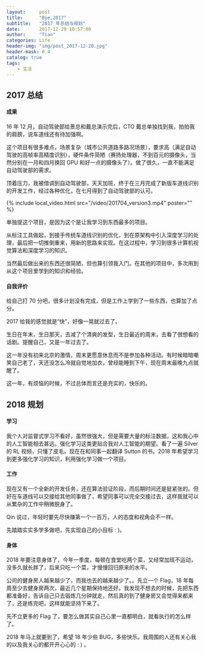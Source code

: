 ```yaml
---
layout:     post
title:      "Bye,2017"
subtitle:   "2017 年总结与规划"
date:       2017-12-29 10:57:00
author:     "Tian"
categories: Life
header-img: "img/post_2017-12-20.jpg"
header-mask: 0.4
catalog: true
tags:
    - 生活
---
```


## 2017 总结

#### 成果

16 年 12 月，自动驾驶部给景总和戴总演示完后，CTO 戴总单独找到我，拍拍我的肩膀，说车道线还有待加强啊。

这个项目有很多难点，场景复杂（城市公共道路多路况场景），要求高（满足自动驾驶的高帧率高精度识别），硬件条件简陋（赛扬处理器，不到百元的摄像头，当然分别在一月和四月换回 GPU 和好一点的摄像头了）。做了很久，一直不能满足自动驾驶部的需求。

顶着压力，我被借调到自动驾驶部，天天加班，终于在三月完成了新版车道线识别的开发工作，经过各种优化，在七月得到了自动驾驶部的认可。

{% include local_video.html src="/video/201704_version3.mp4" poster="" %}

<!-- {% include youku_video.html youku_id='XMzI3MTYyNDE4OA==' %}

*博客加载视频有时候会出问题，看不到视频的可以戳[这里](http://v.youku.com/v_show/id_XMzI3MTYyNDE4OA==.html?spm=a2hzp.8244740.0.0) 。* -->

单独提这个项目，是因为这个是让我学习到东西最多的项目。

从标注工具做起，到接手传统车道线识别的优化，到在原架构中引入深度学习的处理，最后把一切推倒重来，用新的思路来实现。在这过程中，学习到很多计算机视觉算法和深度学习的知识。

当然最后做出来的东西还很简陋，但也算引领我入门。在其他的项目中，多次用到从这个项目里学到的知识和经验。

#### 自我评价

给自己打 70 分吧，很多计划没有完成，但是工作上学到了一些东西，也算加了点分。

2017 给我的感觉就是“快”，好像一晃就过去了。

生日在年末，生日那天，去减了个清爽的发型，生日最近的周末，去看了很想看的话剧。提醒自己，又是一年过去了。

这一年没有初来北京的激情，周末更愿意休息而不是参加各种活动。有时候暗暗嘲笑自己老了，天还没怎么冷就自觉地加衣，曾经能睡到下午，现在周末最晚九点就醒了。

这一年，有烦恼的时候，不过总体而言还是充实的，快乐的。

## 2018 规划

#### 学习

我个人对监督式学习不看好，虽然很强大，但是需要大量的标注数据，这和我心中的人工智能相去甚远。强化学习这类更贴合我对人工智能的期望。看了一遍 Silver 的 RL 视频，只懂了皮毛。现在在和同事一起翻译 Sutton 的书。2018 年希望学习到更多强化学习的知识，利用强化学习做一个项目。

#### 工作

现在又有一个全新的开发任务，还在算法验证阶段，而后期时间还是挺紧张的。但好在车道线可以交接给其他同事做了，希望同事可以完全交接过去，这样我就可以从繁杂的工作中稍微脱身了。

Qin 说过，年轻时要先尽快赚第一个一百万，人的态度和视角会不一样。

先踏踏实实多学多做吧，先实现自己的小目标 : )。

#### 身体

2018 年要注意身体了，今年一季度，每顿在食堂吃两个菜，又经常加班不运动，没多久就长胖了，后来只吃一个菜，才慢慢回归原来的水平。

公司的健身房人越来越少了，而我也去的越来越少了。。先立一个 Flag，18 年每周至少去健身房两次，最近几个星期保持地还好。我发现不想去的时候，先把东西都准备好，告诉自己只去锻炼几分钟就走，然后真的到了健身房又会觉得来都来了，还是练完吧，这样就能坚持下来了。

先不立更多的 Flag 了，要怎么做其实自己心里一直都明白，就看执行的怎么样了。

2018 年马上就要到了，希望 18 年少些 BUG，多些快乐。我周围的人还有关心我的以及我关心的都开开心心的 : ) 。
